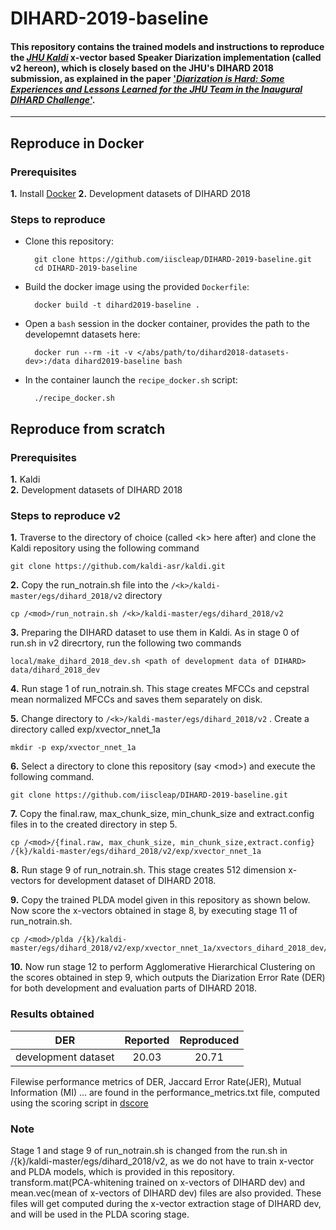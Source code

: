 # DIHARD-2019-baseline

#### This repository contains the trained models and instructions to reproduce the [_JHU Kaldi_](https://github.com/kaldi-asr/kaldi/tree/master/egs/dihard_2018/v2) x-vector based Speaker Diarization implementation (called v2 hereon), which is closely based on the JHU's DIHARD 2018 submission, as explained in the paper ['_Diarization is Hard: Some Experiences and Lessons Learned for the JHU Team in the Inaugural DIHARD Challenge_'](http://www.danielpovey.com/files/2018_interspeech_dihard.pdf).

----

## Reproduce in Docker

### Prerequisites

**1.** Install [Docker](https://docs.docker.com/install/)
**2.** Development datasets of DIHARD 2018

### Steps to reproduce

* Clone this repository:

        git clone https://github.com/iiscleap/DIHARD-2019-baseline.git
        cd DIHARD-2019-baseline

* Build the docker image using the provided `Dockerfile`:

        docker build -t dihard2019-baseline .

* Open a `bash` session in the docker container, provides the path to
  the developemnt datasets here:

        docker run --rm -it -v </abs/path/to/dihard2018-datasets-dev>:/data dihard2019-baseline bash

* In the container launch the `recipe_docker.sh` script:

        ./recipe_docker.sh


## Reproduce from scratch

### Prerequisites
**1.** Kaldi\
**2.** Development datasets of DIHARD 2018


### Steps to reproduce v2
**1.** Traverse to the directory of choice (called \<k\> here after) and clone the Kaldi repository using the following command
```
git clone https://github.com/kaldi-asr/kaldi.git
```
**2.** Copy the run_notrain.sh file into the ```/<k>/kaldi-master/egs/dihard_2018/v2``` directory
```
cp /<mod>/run_notrain.sh /<k>/kaldi-master/egs/dihard_2018/v2
```

**3.** Preparing the DIHARD dataset to use them in Kaldi. As in stage 0 of run.sh in v2 direcrtory, run the following two commands
```
local/make_dihard_2018_dev.sh <path of development data of DIHARD> data/dihard_2018_dev
```

**4.** Run stage 1 of run_notrain.sh. This stage creates MFCCs and cepstral mean normalized MFCCs and saves them separately on disk.


**5.** Change directory to ```/<k>/kaldi-master/egs/dihard_2018/v2``` . Create a directory called exp/xvector_nnet_1a
```
mkdir -p exp/xvector_nnet_1a
```

**6.** Select a directory to clone this repository (say \<mod\>) and execute the following command.
```
git clone https://github.com/iiscleap/DIHARD-2019-baseline.git
```

**7.** Copy the final.raw, max_chunk_size, min_chunk_size and extract.config files in <mod> to the created directory in step 5.
 ```
 cp /<mod>/{final.raw, max_chunk_size, min_chunk_size,extract.config} /{k}/kaldi-master/egs/dihard_2018/v2/exp/xvector_nnet_1a
 ```

**8.** Run stage 9 of run_notrain.sh. This stage creates 512 dimension x-vectors for development dataset of DIHARD 2018.

**9.** Copy the trained PLDA model given in this repository as shown below. Now score the x-vectors obtained in stage 8, by executing stage 11 of run_notrain.sh.
```
cp /<mod>/plda /{k}/kaldi-master/egs/dihard_2018/v2/exp/xvector_nnet_1a/xvectors_dihard_2018_dev/
```

**10.** Now run stage 12 to perform Agglomerative Hierarchical Clustering on the scores obtained in step 9, which outputs the Diarization Error Rate (DER) for both development and evaluation parts of DIHARD 2018.



### Results obtained

| DER                     | Reported      | Reproduced  |
| :-------------:         |:-------------:| :-----:     |
| development dataset     | 20.03         |20.71        |

Filewise performance metrics of DER, Jaccard Error Rate(JER), Mutual Information (MI) ... are found in the performance_metrics.txt file, computed using the scoring script in [dscore](https://github.com/nryant/dscore "https://github.com/nryant/dscore")



### Note
Stage 1 and stage 9 of run_notrain.sh is changed from the run.sh in /{k}/kaldi-master/egs/dihard_2018/v2, as we do not have to train x-vector and PLDA models, which is provided in this repository.\
transform.mat(PCA-whitening trained on x-vectors of DIHARD dev) and mean.vec(mean of x-vectors of DIHARD dev) files are also provided. These files will get computed during the x-vector extraction stage of DIHARD dev, and will be used in the PLDA scoring stage.
